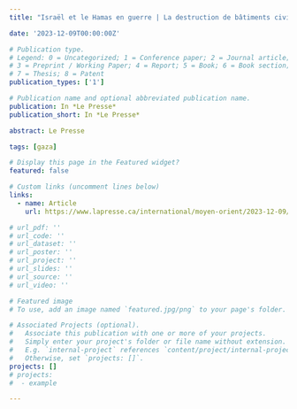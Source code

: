 ```yaml
---
title: "Israël et le Hamas en guerre | La destruction de bâtiments civils, un « crime de guerre » | La Presse"

date: '2023-12-09T00:00:00Z'

# Publication type.
# Legend: 0 = Uncategorized; 1 = Conference paper; 2 = Journal article;
# 3 = Preprint / Working Paper; 4 = Report; 5 = Book; 6 = Book section;
# 7 = Thesis; 8 = Patent
publication_types: ['1']

# Publication name and optional abbreviated publication name.
publication: In *Le Presse*
publication_short: In *Le Presse*

abstract: Le Presse

tags: [gaza]

# Display this page in the Featured widget?
featured: false

# Custom links (uncomment lines below)
links:
  - name: Article
    url: https://www.lapresse.ca/international/moyen-orient/2023-12-09/israel-et-le-hamas-en-guerre/la-destruction-de-batiments-civils-un-crime-de-guerre.php

# url_pdf: ''
# url_code: ''
# url_dataset: ''
# url_poster: ''
# url_project: ''
# url_slides: ''
# url_source: ''
# url_video: ''

# Featured image
# To use, add an image named `featured.jpg/png` to your page's folder.

# Associated Projects (optional).
#   Associate this publication with one or more of your projects.
#   Simply enter your project's folder or file name without extension.
#   E.g. `internal-project` references `content/project/internal-project/index.md`.
#   Otherwise, set `projects: []`.
projects: []
# projects:
#  - example

---
```

